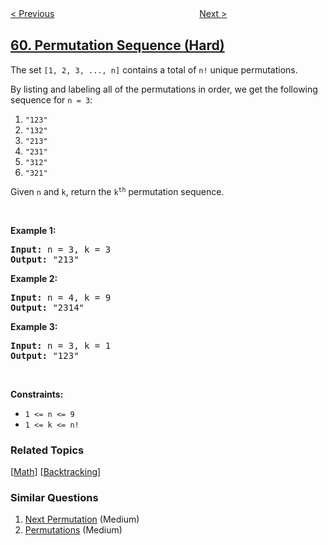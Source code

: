 <!--|This file generated by command(leetcode description); DO NOT EDIT.    |-->
<!--+----------------------------------------------------------------------+-->
<!--|@author    openset <openset.wang@gmail.com>                           |-->
<!--|@link      https://github.com/openset                                 |-->
<!--|@home      https://github.com/openset/leetcode                        |-->
<!--+----------------------------------------------------------------------+-->

[< Previous](../spiral-matrix-ii "Spiral Matrix II")
　　　　　　　　　　　　　　　　
[Next >](../rotate-list "Rotate List")

## [60. Permutation Sequence (Hard)](https://leetcode.com/problems/permutation-sequence "排列序列")

<p>The set <code>[1, 2, 3, ...,&nbsp;n]</code> contains a total of <code>n!</code> unique permutations.</p>

<p>By listing and labeling all of the permutations in order, we get the following sequence for <code>n = 3</code>:</p>

<ol>
	<li><code>&quot;123&quot;</code></li>
	<li><code>&quot;132&quot;</code></li>
	<li><code>&quot;213&quot;</code></li>
	<li><code>&quot;231&quot;</code></li>
	<li><code>&quot;312&quot;</code></li>
	<li><code>&quot;321&quot;</code></li>
</ol>

<p>Given <code>n</code> and <code>k</code>, return the <code>k<sup>th</sup></code> permutation sequence.</p>

<p>&nbsp;</p>
<p><strong>Example 1:</strong></p>
<pre><strong>Input:</strong> n = 3, k = 3
<strong>Output:</strong> "213"
</pre><p><strong>Example 2:</strong></p>
<pre><strong>Input:</strong> n = 4, k = 9
<strong>Output:</strong> "2314"
</pre><p><strong>Example 3:</strong></p>
<pre><strong>Input:</strong> n = 3, k = 1
<strong>Output:</strong> "123"
</pre>
<p>&nbsp;</p>
<p><strong>Constraints:</strong></p>

<ul>
	<li><code>1 &lt;= n &lt;= 9</code></li>
	<li><code>1 &lt;= k &lt;= n!</code></li>
</ul>

### Related Topics
  [[Math](../../tag/math/README.md)]
  [[Backtracking](../../tag/backtracking/README.md)]

### Similar Questions
  1. [Next Permutation](../next-permutation) (Medium)
  1. [Permutations](../permutations) (Medium)
